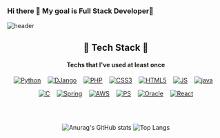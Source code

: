 ### Hi there 👋 My goal is Full Stack Developer🌷
<!--   
**vinszip999/vinszip999** is a ✨ _special_ ✨ repository because its `README.md` (this file) appears on your GitHub profile.

Here are some ideas to get you started:

- 🔭 I’m currently working on ...
- 🌱 I’m currently learning ...
- 👯 I’m looking to collaborate on ...
- 🤔 I’m looking for help with ...
- 💬 Ask me about ...
- 📫 How to reach me: ...
- 😄 Pronouns: ...
- ⚡ Fun fact: ...
-->

![header](https://capsule-render.vercel.app/api?type=waving&color=gradient&height=300&section=header&text=U-Vin%20Lee&fontSize=100)
<!-- ![header](https://capsule-render.vercel.app/api?type=slice&color=gradient&height=200&section=footer&text=U%20Vin%20Lee&fontSize=100) -->

<!-- 
type : wave, egg, shark, slice, rect, soft, rounded, cylinder, waving의 총 9개가 있으며, 일종의 테마라고 생각된다. 글자 뒤의 이미지를 어떤 것으로 할지 정할 수 있으며 위의 url에서 "type=slice"의 slice 부분을 다른 것으로 바꾸면 된다.
color : 이미지의 색상을 정할 수 있다. gradient로 설정하면 위 이미지처럼 그라데이션 효과를 줄 수 있으며 색깔은 새로고침할 때마다 랜덤으로 변한다.
height : 이미지의 높이다. 이 숫자를 바꾸면 README에서 위 이미지가 얼마만큼의 높이를 차지할지를 정할 수 있다.
section : 현재 footer로 되어 있는데 이렇게 하면 위 이미지처럼 사선 하단에 이미지가 나오고, header로 하면 사선 위에 이미지가 나온다. 어떻게 나오는지 궁금하다면 하단 이미지 참고
text : 이미지 위에 어떤 글자를 놓을지 정하는 곳이다. 띄어쓰기를 할 거라면 "%20"을 꼭 넣어줘야 하며, 당연한 말이지만 "%20" 다음에 띄어쓰기를 하면 이미지는 적용되지 않는다.
fontsize : 글자 크기 
-->

<div align=center>
  
  ## 🌟 Tech  Stack 🌟
  #### Techs that I've used at least once

[![Python](https://img.shields.io/badge/Python-3776AB?style=flat-square&logo=Python&logoColor=white)](https://github.com/vinszip999)&nbsp;&nbsp;&nbsp;
[![DJango](https://img.shields.io/badge/DJango-092E20?style=flat-square&logo=DJango&logoColor=white)](https://github.com/vinszip999)&nbsp;&nbsp;&nbsp;
[![PHP](https://img.shields.io/badge/PHP-777BB4?style=flat-square&logo=PHP&logoColor=white)](https://github.com/vinszip999)&nbsp;&nbsp;&nbsp;
[![CSS3](https://img.shields.io/badge/CSS3-1572B6?style=flat-square&logo=CSS3&logoColor=white)](https://github.com/vinszip999)&nbsp;&nbsp;&nbsp;
[![HTML5](https://img.shields.io/badge/HTML5-E34F26?style=flat-square&logo=HTML5&logoColor=white)](https://github.com/vinszip999)&nbsp;&nbsp;&nbsp;
[![JS](https://img.shields.io/badge/JavaScript-F7DF1E?style=flat-square&logo=JavaScript&logoColor=white)](https://github.com/vinszip999)&nbsp;&nbsp;&nbsp;
[![java](https://img.shields.io/badge/Java-007396?style=flat-square&logo=Java&logoColor=white)](https://github.com/vinszip999)&nbsp;&nbsp;&nbsp;

[![C](https://img.shields.io/badge/C%20Language-A8B9CC?style=flat-square&logo=C&logoColor=white)](https://github.com/vinszip999)&nbsp;&nbsp;&nbsp;
[![Spring](https://img.shields.io/badge/Spring-6DB33F?style=flat-square&logo=Spring&logoColor=white)](https://github.com/vinszip999)&nbsp;&nbsp;&nbsp;
[![AWS](https://img.shields.io/badge/Amazon%20AWS-232F3E?style=flat-square&logo=AmazonAWS&logoColor=white)](https://github.com/vinszip999)&nbsp;&nbsp;&nbsp;
[![PS](https://img.shields.io/badge/PS-31A8FF?style=flat-square&logo=AdobePhotoshop&logoColor=black)](https://github.com/vinszip999)&nbsp;&nbsp;&nbsp;
[![Oracle](https://img.shields.io/badge/Oracle%20DB-F80000?style=flat-square&logo=Oracle&logoColor=white)](https://github.com/vinszip999)&nbsp;&nbsp;&nbsp;
[![React](https://img.shields.io/badge/React-61DAFB?style=flat-square&logo=React&logoColor=black)](https://github.com/vinszip999)

<!-- <img src="https://img.shields.io/badge/oracle%20DB-F80000?style=for-the-badge&logo=oracle&logoColor=white"> -->

<br>
<br>
<!--   ## 🔨 Tools 🔧
[![EclipseIDE](https://img.shields.io/badge/Eclipse%20IDE-2C2255?style=flat-square&logo=EclipseIDE&logoColor=white)](https://github.com/vinszip999) [![PyCharm](https://img.shields.io/badge/PyCharm-gray?style=flat-square&logo=PyCharm&logoColor=white)](https://github.com/vinszip999) [![VisualStudio](https://img.shields.io/badge/Visual%20Studio-lightgray?style=flat-square&logo=VisualStudio&logoColor=5C2D91)](https://github.com/vinszip999)

[![VisualStudioCode](https://img.shields.io/badge/Visual%20Studio%20Code-black?style=flat-square&logo=VisualStudioCode&logoColor=007ACC)](https://github.com/vinszip999) [![Docker](https://img.shields.io/badge/Docker-green?style=flat-square&logo=Docker&logoColor=#2496ED)](https://github.com/vinszip999)
<br>
<br> -->
  ## 📃 SNS 📑
[![e-mail](https://img.shields.io/badge/Gmail-EA4335?style=flat-square&logo=Gmail&logoColor=white)](mailto:w2011@e-mirim.hs.kr)&nbsp;&nbsp;&nbsp;[![Docker](https://img.shields.io/badge/Docker-2496ED?style=flat-square&logo=Docker&logoColor=green)](https://hub.docker.com/u/vinszip999)
<br>
<br>
</div>


<div align=footer>
  
<!-- [![Anurag's github stats](https://github-readme-stats.vercel.app/api?username=vinszip999&show_icons=true)](https://github.com/vinszip999) 기본-->
 
<!-- dark, radical, merko, gruvbox, tokyonight, onedark, cobalt, synthwave, highcontrast, dracula -->
<!-- ![Anurag's GitHub stats](https://github-readme-stats.vercel.app/api?username=vinszip999&show_icons=true&theme=outrun)  -->
<!-- ![Top Langs](https://github-readme-stats.vercel.app/api/top-langs/?username=vinszip999&layout=compact&theme=algolia)-->
<!-- ![Top Langs](https://github-readme-stats.vercel.app/api/top-langs/?username=vinszip999&show_icons=true&theme=nightowl)  -->

![Anurag's GitHub stats](https://github-readme-stats.vercel.app/api?username=vinszip999&show_icons=true&theme=outrun)
![Top Langs](https://github-readme-stats.vercel.app/api/top-langs/?username=vinszip999&layout=compact&theme=algolia)
 <!-- highcontrast nightowl buefy jolly 일반 기본 통계 -->

  
<!-- [![Hits](https://hits.seeyoufarm.com/api/count/incr/badge.svg?url=https%3A%2F%2Fgithub.com%2FAlpoxDev)](https://hits.seeyoufarm.com) -->
</div>
